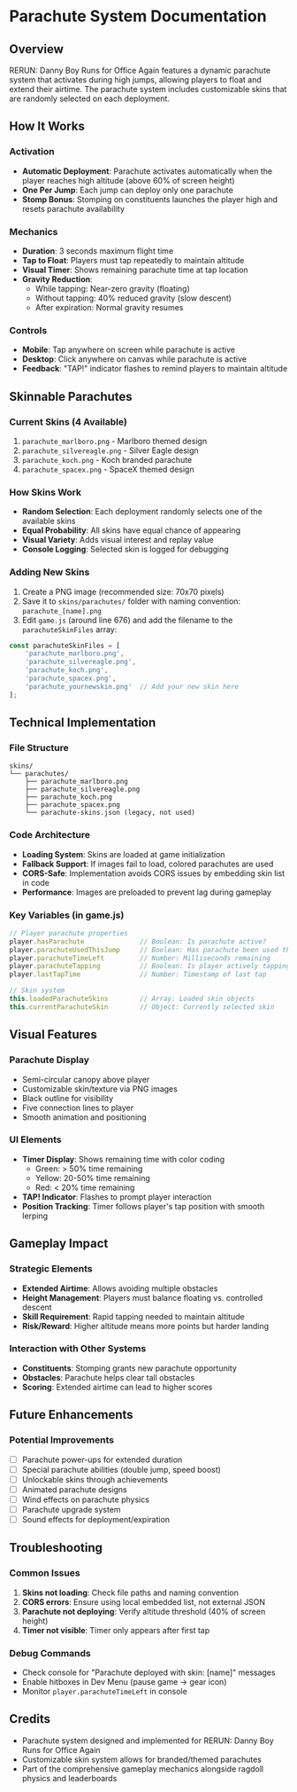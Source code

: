 # Parachute System Documentation

## Overview
RERUN: Danny Boy Runs for Office Again features a dynamic parachute system that activates during high jumps, allowing players to float and extend their airtime. The parachute system includes customizable skins that are randomly selected on each deployment.

## How It Works

### Activation
- **Automatic Deployment**: Parachute activates automatically when the player reaches high altitude (above 60% of screen height)
- **One Per Jump**: Each jump can deploy only one parachute
- **Stomp Bonus**: Stomping on constituents launches the player high and resets parachute availability

### Mechanics
- **Duration**: 3 seconds maximum flight time
- **Tap to Float**: Players must tap repeatedly to maintain altitude
- **Visual Timer**: Shows remaining parachute time at tap location
- **Gravity Reduction**: 
  - While tapping: Near-zero gravity (floating)
  - Without tapping: 40% reduced gravity (slow descent)
  - After expiration: Normal gravity resumes

### Controls
- **Mobile**: Tap anywhere on screen while parachute is active
- **Desktop**: Click anywhere on canvas while parachute is active
- **Feedback**: "TAP!" indicator flashes to remind players to maintain altitude

## Skinnable Parachutes

### Current Skins (4 Available)
1. `parachute_marlboro.png` - Marlboro themed design
2. `parachute_silvereagle.png` - Silver Eagle design
3. `parachute_koch.png` - Koch branded parachute
4. `parachute_spacex.png` - SpaceX themed design

### How Skins Work
- **Random Selection**: Each deployment randomly selects one of the available skins
- **Equal Probability**: All skins have equal chance of appearing
- **Visual Variety**: Adds visual interest and replay value
- **Console Logging**: Selected skin is logged for debugging

### Adding New Skins
1. Create a PNG image (recommended size: 70x70 pixels)
2. Save it to `skins/parachutes/` folder with naming convention: `parachute_[name].png`
3. Edit `game.js` (around line 676) and add the filename to the `parachuteSkinFiles` array:
```javascript
const parachuteSkinFiles = [
    'parachute_marlboro.png',
    'parachute_silvereagle.png',
    'parachute_koch.png',
    'parachute_spacex.png',
    'parachute_yournewskin.png'  // Add your new skin here
];
```

## Technical Implementation

### File Structure
```
skins/
└── parachutes/
    ├── parachute_marlboro.png
    ├── parachute_silvereagle.png
    ├── parachute_koch.png
    ├── parachute_spacex.png
    └── parachute-skins.json (legacy, not used)
```

### Code Architecture
- **Loading System**: Skins are loaded at game initialization
- **Fallback Support**: If images fail to load, colored parachutes are used
- **CORS-Safe**: Implementation avoids CORS issues by embedding skin list in code
- **Performance**: Images are preloaded to prevent lag during gameplay

### Key Variables (in game.js)
```javascript
// Player parachute properties
player.hasParachute              // Boolean: Is parachute active?
player.parachuteUsedThisJump     // Boolean: Has parachute been used this jump?
player.parachuteTimeLeft         // Number: Milliseconds remaining
player.parachuteTapping          // Boolean: Is player actively tapping?
player.lastTapTime               // Number: Timestamp of last tap

// Skin system
this.loadedParachuteSkins        // Array: Loaded skin objects
this.currentParachuteSkin        // Object: Currently selected skin
```

## Visual Features

### Parachute Display
- Semi-circular canopy above player
- Customizable skin/texture via PNG images
- Black outline for visibility
- Five connection lines to player
- Smooth animation and positioning

### UI Elements
- **Timer Display**: Shows remaining time with color coding
  - Green: > 50% time remaining
  - Yellow: 20-50% time remaining  
  - Red: < 20% time remaining
- **TAP! Indicator**: Flashes to prompt player interaction
- **Position Tracking**: Timer follows player's tap position with smooth lerping

## Gameplay Impact

### Strategic Elements
- **Extended Airtime**: Allows avoiding multiple obstacles
- **Height Management**: Players must balance floating vs. controlled descent
- **Skill Requirement**: Rapid tapping needed to maintain altitude
- **Risk/Reward**: Higher altitude means more points but harder landing

### Interaction with Other Systems
- **Constituents**: Stomping grants new parachute opportunity
- **Obstacles**: Parachute helps clear tall obstacles
- **Scoring**: Extended airtime can lead to higher scores

## Future Enhancements

### Potential Improvements
- [ ] Parachute power-ups for extended duration
- [ ] Special parachute abilities (double jump, speed boost)
- [ ] Unlockable skins through achievements
- [ ] Animated parachute designs
- [ ] Wind effects on parachute physics
- [ ] Parachute upgrade system
- [ ] Sound effects for deployment/expiration

## Troubleshooting

### Common Issues
1. **Skins not loading**: Check file paths and naming convention
2. **CORS errors**: Ensure using local embedded list, not external JSON
3. **Parachute not deploying**: Verify altitude threshold (40% of screen height)
4. **Timer not visible**: Timer only appears after first tap

### Debug Commands
- Check console for "Parachute deployed with skin: [name]" messages
- Enable hitboxes in Dev Menu (pause game → gear icon)
- Monitor `player.parachuteTimeLeft` in console

## Credits
- Parachute system designed and implemented for RERUN: Danny Boy Runs for Office Again
- Customizable skin system allows for branded/themed parachutes
- Part of the comprehensive gameplay mechanics alongside ragdoll physics and leaderboards
